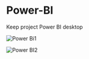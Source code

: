# Power-BI
Keep project Power BI desktop 

![Power Bi1](https://github.com/user-attachments/assets/24b0bee7-7f48-4827-a8e9-670334c6c477)


![Power BI2](https://github.com/user-attachments/assets/2def3706-cc9d-4900-81f2-fb945c699cee)

